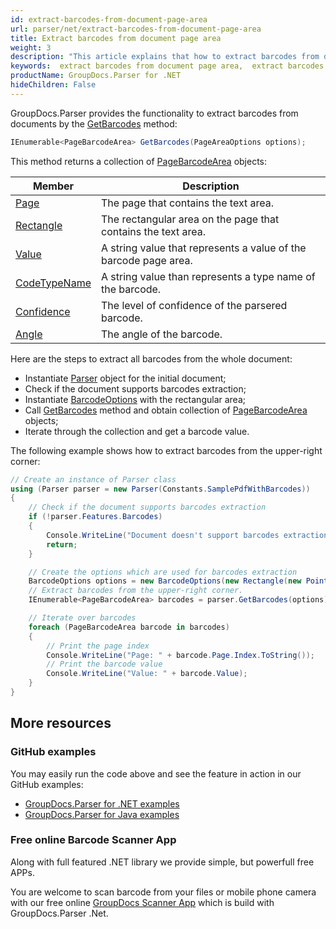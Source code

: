 ```yaml
---
id: extract-barcodes-from-document-page-area
url: parser/net/extract-barcodes-from-document-page-area
title: Extract barcodes from document page area
weight: 3
description: "This article explains that how to extract barcodes from document page area."
keywords:  extract barcodes from document page area,  extract barcodes
productName: GroupDocs.Parser for .NET
hideChildren: False
---
```


GroupDocs.Parser provides the functionality to extract barcodes from documents by the [GetBarcodes](https://reference.groupdocs.com/parser/net/groupdocs.parser.parser/getbarcodes/methods/1) method:

```csharp
IEnumerable<PageBarcodeArea> GetBarcodes(PageAreaOptions options);
```

This method returns a collection of [PageBarcodeArea](https://reference.groupdocs.com/parser/net/groupdocs.parser.data/pagebarcodearea) objects:

| Member | Description |
| --- | --- |
| [Page](https://reference.groupdocs.com/net/parser/groupdocs.parser.data/pagearea/properties/page) | The page that contains the text area.                        |
| [Rectangle](https://reference.groupdocs.com/net/parser/groupdocs.parser.data/pagearea/properties/rectangle) | The rectangular area on the page that contains the text area. |
| [Value](https://reference.groupdocs.com/parser/net/groupdocs.parser.data/pagebarcodearea/properties/value) | A string value that represents a value of the barcode page area. |
| [CodeTypeName](https://reference.groupdocs.com/parser/net/groupdocs.parser.data/pagebarcodearea/properties/codetypename) | A string value than represents a type name of the barcode. |
| [Confidence](https://reference.groupdocs.com/parser/net/groupdocs.parser.data/pagebarcodearea/confidence/) | The level of confidence of the parsered barcode. |
| [Angle](https://reference.groupdocs.com/parser/net/groupdocs.parser.data/pagebarcodearea/angle/) | The angle of the barcode. |

Here are the steps to extract all barcodes from the whole document:

- Instantiate [Parser](https://reference.groupdocs.com/net/parser/groupdocs.parser/parser) object for the initial document;
- Check if the document supports barcodes extraction;
- Instantiate [BarcodeOptions](https://reference.groupdocs.com/net/parser/groupdocs.parser.options/BarcodeOptions) with the rectangular area;
- Call [GetBarcodes](https://reference.groupdocs.com/parser/net/groupdocs.parser.parser/getbarcodes/methods/1) method and obtain collection of [PageBarcodeArea](https://reference.groupdocs.com/parser/net/groupdocs.parser.data/pagebarcodearea) objects;
- Iterate through the collection and get a barcode value.

The following example shows how to extract barcodes from the upper-right corner:

```csharp
// Create an instance of Parser class
using (Parser parser = new Parser(Constants.SamplePdfWithBarcodes))
{
    // Check if the document supports barcodes extraction
    if (!parser.Features.Barcodes)
    {
        Console.WriteLine("Document doesn't support barcodes extraction.");
        return;
    }

    // Create the options which are used for barcodes extraction
    BarcodeOptions options = new BarcodeOptions(new Rectangle(new Point(590, 80), new Size(150, 150)));
    // Extract barcodes from the upper-right corner.
    IEnumerable<PageBarcodeArea> barcodes = parser.GetBarcodes(options);

    // Iterate over barcodes
    foreach (PageBarcodeArea barcode in barcodes)
    {
        // Print the page index
        Console.WriteLine("Page: " + barcode.Page.Index.ToString());
        // Print the barcode value
        Console.WriteLine("Value: " + barcode.Value);
    }
}
```

## More resources

### GitHub examples

You may easily run the code above and see the feature in action in our GitHub examples:

- [GroupDocs.Parser for .NET examples](https://github.com/groupdocs-parser/GroupDocs.Parser-for-.NET)
- [GroupDocs.Parser for Java examples](https://github.com/groupdocs-parser/GroupDocs.Parser-for-Java)

### Free online Barcode Scanner App

Along with full featured .NET library we provide simple, but powerfull free APPs.

You are welcome to scan barcode from your files or mobile phone camera with our free online [GroupDocs Scanner App](https://products.groupdocs.app/scanner/scan-barcode) which is build with GroupDocs.Parser .Net.